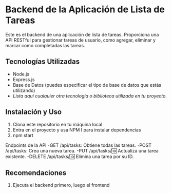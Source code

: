 # Backend de la Aplicación de Lista de Tareas

Este es el backend de una aplicación de lista de tareas. Proporciona una API RESTful para gestionar tareas de usuario, como agregar, eliminar y marcar como completadas las tareas.

## Tecnologías Utilizadas

- Node.js
- Express.js
- Base de Datos (puedes especificar el tipo de base de datos que estás utilizando)
- _Lista aquí cualquier otra tecnología o biblioteca utilizada en tu proyecto._

## Instalación y Uso

1. Clona este repositorio en tu máquina local
2. Entra en el proyecto y usa NPM I para instalar dependencias
3. npm start

Endpoints de la API
-GET /api/tasks: Obtiene todas las tareas.
-POST /api/tasks: Crea una nueva tarea.
-PUT /api/tasks/:id: Actualiza una tarea existente.
-DELETE /api/tasks/:id: Elimina una tarea por su ID.

## Recomendaciones
1. Ejecuta el backend primero, luego el frontend
